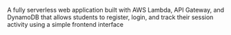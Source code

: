 A fully serverless web application built with AWS Lambda, API Gateway, and DynamoDB that allows students to register, login, and track their session activity using a simple frontend interface
